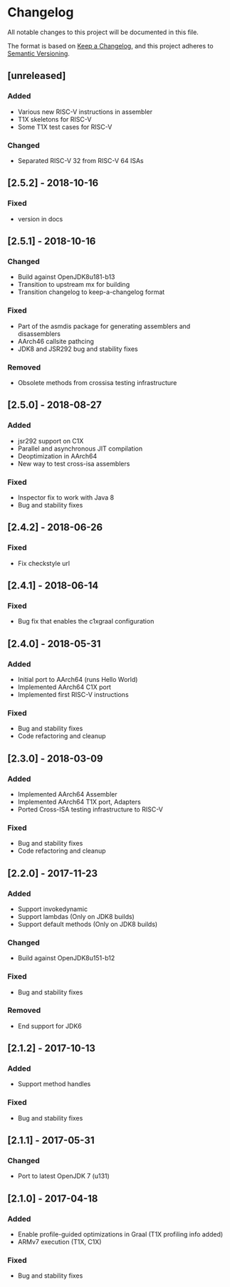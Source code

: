 # Changelog
All notable changes to this project will be documented in this file.

The format is based on [Keep a Changelog](https://keepachangelog.com/en/1.0.0/), and this project adheres to [Semantic Versioning](https://semver.org/spec/v2.0.0.html).

## [unreleased]
### Added
- Various new RISC-V instructions in assembler
- T1X skeletons for RISC-V
- Some T1X test cases for RISC-V

### Changed
- Separated RISC-V 32 from RISC-V 64 ISAs

## [2.5.2] - 2018-10-16
### Fixed
- version in docs

## [2.5.1] - 2018-10-16
### Changed
- Build against OpenJDK8u181-b13
- Transition to upstream mx for building
- Transition changelog to keep-a-changelog format

### Fixed
- Part of the asmdis package for generating assemblers and disassemblers
- AArch46 callsite pathcing
- JDK8 and JSR292 bug and stability fixes

### Removed
- Obsolete methods from crossisa testing infrastructure

## [2.5.0] - 2018-08-27
### Added
- jsr292 support on C1X
- Parallel and asynchronous JIT compilation
- Deoptimization in AArch64
- New way to test cross-isa assemblers

### Fixed
- Inspector fix to work with Java 8
- Bug and stability fixes

## [2.4.2] - 2018-06-26
### Fixed
- Fix checkstyle url

## [2.4.1] - 2018-06-14
### Fixed
- Bug fix that enables the c1xgraal configuration

## [2.4.0] - 2018-05-31
### Added
- Initial port to AArch64 (runs Hello World)
- Implemented AArch64 C1X port
- Implemented first RISC-V instructions

### Fixed
- Bug and stability fixes
- Code refactoring and cleanup

## [2.3.0] - 2018-03-09
### Added
- Implemented AArch64 Assembler
- Implemented AArch64 T1X port, Adapters
- Ported Cross-ISA testing infrastructure to RISC-V

### Fixed
- Bug and stability fixes
- Code refactoring and cleanup

## [2.2.0] - 2017-11-23
### Added
- Support invokedynamic
- Support lambdas (Only on JDK8 builds)
- Support default methods (Only on JDK8 builds)

### Changed
- Build against OpenJDK8u151-b12

### Fixed
- Bug and stability fixes

### Removed
- End support for JDK6

## [2.1.2] - 2017-10-13
### Added
- Support method handles

### Fixed
- Bug and stability fixes

## [2.1.1] - 2017-05-31
### Changed
- Port to latest OpenJDK 7 (u131)

## [2.1.0] - 2017-04-18
### Added
- Enable profile-guided optimizations in Graal (T1X profiling info added)
- ARMv7 execution (T1X, C1X)

### Fixed
- Bug and stability fixes
